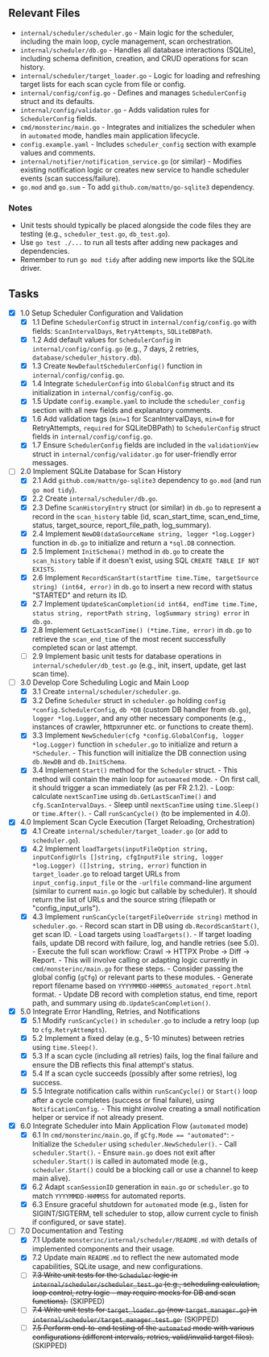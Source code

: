 ## Relevant Files

- `internal/scheduler/scheduler.go` - Main logic for the scheduler, including the main loop, cycle management, scan orchestration.
- `internal/scheduler/db.go` - Handles all database interactions (SQLite), including schema definition, creation, and CRUD operations for scan history.
- `internal/scheduler/target_loader.go` - Logic for loading and refreshing target lists for each scan cycle from file or config.
- `internal/config/config.go` - Defines and manages `SchedulerConfig` struct and its defaults.
- `internal/config/validator.go` - Adds validation rules for `SchedulerConfig` fields.
- `cmd/monsterinc/main.go` - Integrates and initializes the scheduler when in `automated` mode, handles main application lifecycle.
- `config.example.yaml` - Includes `scheduler_config` section with example values and comments.
- `internal/notifier/notification_service.go` (or similar) - Modifies existing notification logic or creates new service to handle scheduler events (scan success/failure).
- `go.mod` and `go.sum` - To add `github.com/mattn/go-sqlite3` dependency.

### Notes

- Unit tests should typically be placed alongside the code files they are testing (e.g., `scheduler_test.go`, `db_test.go`).
- Use `go test ./...` to run all tests after adding new packages and dependencies.
- Remember to run `go mod tidy` after adding new imports like the SQLite driver.

## Tasks

- [x] 1.0 Setup Scheduler Configuration and Validation
  - [x] 1.1 Define `SchedulerConfig` struct in `internal/config/config.go` with fields: `ScanIntervalDays`, `RetryAttempts`, `SQLiteDBPath`.
  - [x] 1.2 Add default values for `SchedulerConfig` in `internal/config/config.go` (e.g., 7 days, 2 retries, `database/scheduler_history.db`).
  - [x] 1.3 Create `NewDefaultSchedulerConfig()` function in `internal/config/config.go`.
  - [x] 1.4 Integrate `SchedulerConfig` into `GlobalConfig` struct and its initialization in `internal/config/config.go`.
  - [x] 1.5 Update `config.example.yaml` to include the `scheduler_config` section with all new fields and explanatory comments.
  - [x] 1.6 Add validation tags (`min=1` for ScanIntervalDays, `min=0` for RetryAttempts, `required` for SQLiteDBPath) to `SchedulerConfig` struct fields in `internal/config/config.go`.
  - [x] 1.7 Ensure `SchedulerConfig` fields are included in the `validationView` struct in `internal/config/validator.go` for user-friendly error messages.
- [ ] 2.0 Implement SQLite Database for Scan History
  - [x] 2.1 Add `github.com/mattn/go-sqlite3` dependency to `go.mod` (and run `go mod tidy`).
  - [x] 2.2 Create `internal/scheduler/db.go`.
  - [x] 2.3 Define `ScanHistoryEntry` struct (or similar) in `db.go` to represent a record in the `scan_history` table (id, scan_start_time, scan_end_time, status, target_source, report_file_path, log_summary).
  - [x] 2.4 Implement `NewDB(dataSourceName string, logger *log.Logger)` function in `db.go` to initialize and return a `*sql.DB` connection.
  - [x] 2.5 Implement `InitSchema()` method in `db.go` to create the `scan_history` table if it doesn't exist, using SQL `CREATE TABLE IF NOT EXISTS`.
  - [x] 2.6 Implement `RecordScanStart(startTime time.Time, targetSource string) (int64, error)` in `db.go` to insert a new record with status "STARTED" and return its ID.
  - [x] 2.7 Implement `UpdateScanCompletion(id int64, endTime time.Time, status string, reportPath string, logSummary string) error` in `db.go`.
  - [x] 2.8 Implement `GetLastScanTime() (*time.Time, error)` in `db.go` to retrieve the `scan_end_time` of the most recent successfully completed scan or last attempt.
  - [ ] 2.9 Implement basic unit tests for database operations in `internal/scheduler/db_test.go` (e.g., init, insert, update, get last scan time).
- [ ] 3.0 Develop Core Scheduling Logic and Main Loop
  - [x] 3.1 Create `internal/scheduler/scheduler.go`.
  - [x] 3.2 Define `Scheduler` struct in `scheduler.go` holding `config *config.SchedulerConfig`, `db *DB` (custom DB handler from `db.go`), `logger *log.Logger`, and any other necessary components (e.g., instances of crawler, httpxrunner etc. or functions to create them).
  - [x] 3.3 Implement `NewScheduler(cfg *config.GlobalConfig, logger *log.Logger)` function in `scheduler.go` to initialize and return a `*Scheduler`.
        - This function will initialize the DB connection using `db.NewDB` and `db.InitSchema`.
  - [x] 3.4 Implement `Start()` method for the `Scheduler` struct.
        - This method will contain the main loop for `automated` mode.
        - On first call, it should trigger a scan immediately (as per FR 2.1.2).
        - Loop: calculate `nextScanTime` using `db.GetLastScanTime()` and `cfg.ScanIntervalDays`.
        - Sleep until `nextScanTime` using `time.Sleep()` or `time.After()`.
        - Call `runScanCycle()` (to be implemented in 4.0).
- [x] 4.0 Implement Scan Cycle Execution (Target Reloading, Orchestration)
  - [x] 4.1 Create `internal/scheduler/target_loader.go` (or add to `scheduler.go`).
  - [x] 4.2 Implement `loadTargets(inputFileOption string, inputConfigUrls []string, cfgInputFile string, logger *log.Logger) ([]string, string, error)` function in `target_loader.go` to reload target URLs from `input_config.input_file` or the `-urlfile` command-line argument (similar to current `main.go` logic but callable by scheduler). It should return the list of URLs and the source string (filepath or "config_input_urls").
  - [x] 4.3 Implement `runScanCycle(targetFileOverride string)` method in `scheduler.go`.
        - Record scan start in DB using `db.RecordScanStart()`, get scan ID.
        - Load targets using `loadTargets()`.
        - If target loading fails, update DB record with failure, log, and handle retries (see 5.0).
        - Execute the full scan workflow: Crawl -> HTTPX Probe -> Diff -> Report.
          - This will involve calling or adapting logic currently in `cmd/monsterinc/main.go` for these steps.
          - Consider passing the global config (`gCfg`) or relevant parts to these modules.
        - Generate report filename based on `YYYYMMDD-HHMMSS_automated_report.html` format.
        - Update DB record with completion status, end time, report path, and summary using `db.UpdateScanCompletion()`.
- [x] 5.0 Integrate Error Handling, Retries, and Notifications
  - [x] 5.1 Modify `runScanCycle()` in `scheduler.go` to include a retry loop (up to `cfg.RetryAttempts`).
  - [x] 5.2 Implement a fixed delay (e.g., 5-10 minutes) between retries using `time.Sleep()`.
  - [x] 5.3 If a scan cycle (including all retries) fails, log the final failure and ensure the DB reflects this final attempt's status.
  - [x] 5.4 If a scan cycle succeeds (possibly after some retries), log success.
  - [x] 5.5 Integrate notification calls within `runScanCycle()` or `Start()` loop after a cycle completes (success or final failure), using `NotificationConfig`.
        - This might involve creating a small notification helper or service if not already present.
- [x] 6.0 Integrate Scheduler into Main Application Flow (`automated` mode)
  - [x] 6.1 In `cmd/monsterinc/main.go`, if `gCfg.Mode == "automated"`:
        - Initialize the `Scheduler` using `scheduler.NewScheduler()`.
        - Call `scheduler.Start()`.
        - Ensure `main.go` does not exit after `scheduler.Start()` is called in automated mode (e.g., `scheduler.Start()` could be a blocking call or use a channel to keep main alive).
  - [x] 6.2 Adapt `scanSessionID` generation in `main.go` or `scheduler.go` to match `YYYYMMDD-HHMMSS` for automated reports.
  - [x] 6.3 Ensure graceful shutdown for `automated` mode (e.g., listen for SIGINT/SIGTERM, tell scheduler to stop, allow current cycle to finish if configured, or save state).
- [ ] 7.0 Documentation and Testing
  - [x] 7.1 Update `monsterinc/internal/scheduler/README.md` with details of implemented components and their usage.
  - [x] 7.2 Update main `README.md` to reflect the new automated mode capabilities, SQLite usage, and new configurations.
  - [ ] ~~7.3 Write unit tests for the `Scheduler` logic in `internal/scheduler/scheduler_test.go` (e.g., scheduling calculation, loop control, retry logic - may require mocks for DB and scan functions).~~ (SKIPPED)
  - [ ] ~~7.4 Write unit tests for `target_loader.go` (now `target_manager.go`) in `internal/scheduler/target_manager_test.go`.~~ (SKIPPED)
  - [ ] ~~7.5 Perform end-to-end testing of the `automated` mode with various configurations (different intervals, retries, valid/invalid target files).~~ (SKIPPED)